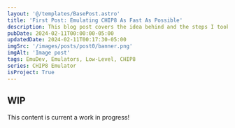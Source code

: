 ```yaml
---
layout: '@/templates/BasePost.astro'
title: 'First Post: Emulating CHIP8 As Fast As Possible'
description: This blog post covers the idea behind and the steps I took to implement my own CHIP8 emulator!
pubDate: 2024-02-11T00:00:00-05:00
updatedDate: 2024-02-11T00:17:30-05:00
imgSrc: '/images/posts/post0/banner.png'
imgAlt: 'Image post'
tags: EmuDev, Emulators, Low-Level, CHIP8
series: CHIP8 Emulator
isProject: True
---
```


## WIP

This content is current a work in progress!

